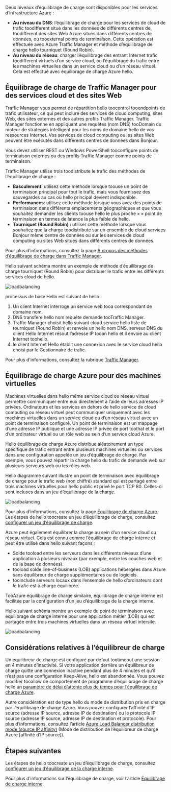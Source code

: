 

Deux niveaux d’équilibrage de charge sont disponibles pour les services d’infrastructure Azure :

* **Au niveau du DNS**: l’équilibrage de charge pour les services de cloud de trafic toodifferent situé dans les données de différents centres de, toodifferent des sites Web Azure situés dans différents centres de données, ou tooexternal points de terminaison. Cette opération est effectuée avec Azure Traffic Manager et méthode d’équilibrage de charge hello tourniquet (Round Robin).
* **Au niveau du réseau**: charger l’équilibrage des entrant Internet trafic toodifferent virtuels d’un service cloud, ou l’équilibrage du trafic entre les machines virtuelles dans un service cloud ou d’un réseau virtuel. Cela est effectué avec équilibrage de charge Azure hello.

## <a name="traffic-manager-load-balancing-for-cloud-services-and-websites"></a>Équilibrage de charge de Traffic Manager pour des services cloud et des sites Web
Traffic Manager vous permet de répartition hello toocontrol tooendpoints de trafic utilisateur, ce qui peut inclure des services de cloud computing, sites Web, des sites externes et des autres profils Traffic Manager. Traffic Manager fonctionne en appliquant une requêtes (nom DNS) tooDomain du moteur de stratégies intelligent pour les noms de domaine hello de vos ressources Internet. Vos services de cloud computing ou les sites Web peuvent être exécutés dans différents centres de données dans Bonjour.

Vous devez utiliser REST ou Windows PowerShell tooconfigure points de terminaison externes ou des profils Traffic Manager comme points de terminaison.

Traffic Manager utilise trois toodistribute le trafic des méthodes de l’équilibrage de charge :

* **Basculement**: utilisez cette méthode lorsque toouse un point de terminaison principal pour tout le trafic, mais vous fournissez des sauvegardes au cas où hello principal devient indisponible.
* **Performances**: utilisez cette méthode lorsque vous avez des points de terminaison dans différents emplacements géographiques et que vous souhaitez demander les clients toouse hello le plus proche » » point de terminaison en termes de latence la plus faible de hello.
* **Tourniquet (Round Robin) :** utiliser cette méthode lorsque vous souhaitez que la charge toodistribute sur un ensemble de cloud services Bonjour même centre de données ou sur les services de cloud computing ou sites Web situés dans différents centres de données.

Pour plus d’informations, consultez la page [À propos des méthodes d’équilibrage de charge dans Traffic Manager](../articles/traffic-manager/traffic-manager-routing-methods.md).

Hello suivant schéma montre un exemple de méthode d’équilibrage de charge tourniquet (Round Robin) pour distribuer le trafic entre les différents services cloud de hello.

![loadbalancing](./media/virtual-machines-common-load-balance/TMSummary.png)

processus de base Hello est suivant de hello :

1. Un client Internet interroge un service web tooa correspondant de domaine nom.
2. DNS transfère hello nom requête demande tooTraffic Manager.
3. Traffic Manager choisit hello suivant cloud service hello liste de tourniquet (Round Robin) et renvoie un hello nom DNS. serveur DNS du client Hello Internet résout l’adresse IP tooan hello et il envoie au client Internet toohello.
4. le client Internet Hello établit une connexion avec le service cloud hello choisi par le Gestionnaire de trafic.

Pour plus d'informations, consultez la rubrique [Traffic Manager](../articles/traffic-manager/traffic-manager-overview.md).

## <a name="azure-load-balancing-for-virtual-machines"></a>Équilibrage de charge Azure pour des machines virtuelles
Machines virtuelles dans hello même service cloud ou réseau virtuel permettre communiquer entre eux directement à l’aide de leurs adresses IP privées. Ordinateurs et les services en dehors de hello service de cloud computing ou réseau virtuel peut communiquer uniquement avec les machines virtuelles dans un service cloud ou d’un réseau virtuel avec un point de terminaison configuré. Un point de terminaison est un mappage d’une adresse IP publique et une adresse IP privée de port toothat et le port d’un ordinateur virtuel ou un rôle web au sein d’un service cloud Azure.

Hello équilibrage de charge Azure distribue aléatoirement un type spécifique de trafic entrant entre plusieurs machines virtuelles ou services dans une configuration appelée un jeu d’équilibrage de charge. Par exemple, vous pouvez répartir la charge hello du trafic de demande web sur plusieurs serveurs web ou les rôles web.

Hello diagramme suivant illustre un point de terminaison avec équilibrage de charge pour le trafic web (non chiffré) standard qui est partagé entre trois machines virtuelles pour hello public et privé le port TCP 80. Celles-ci sont incluses dans un jeu d’équilibrage de la charge.

![loadbalancing](./media/virtual-machines-common-load-balance/LoadBalancing.png)

Pour plus d’informations, consultez la page [Équilibrage de charge Azure](../articles/load-balancer/load-balancer-overview.md). Les étapes de hello toocreate un jeu d’équilibrage de charge, consultez [configurer un jeu d’équilibrage de charge](../articles/load-balancer/load-balancer-get-started-internet-arm-ps.md).

Azure peut également équilibrer la charge au sein d’un service cloud ou réseau virtuel. Cela est connu comme l’équilibrage de charge interne et peut être utilisé dans hello suivant façons :

* Solde tooload entre les serveurs dans les différents niveaux d’une application à plusieurs niveaux (par exemple, entre les couches web et de la base de données).
* tooload solde line-of-business (LOB) applications hébergées dans Azure sans équilibreur de charge supplémentaires ou de logiciels.
* tooinclude serveurs locaux dans l’ensemble de hello d’ordinateurs dont le trafic est à charge équilibrée.

TooAzure équilibrage de charge similaire, équilibrage de charge interne est facilitée par la configuration d’un jeu d’équilibrage de la charge interne.

Hello suivant schéma montre un exemple du point de terminaison avec équilibrage de charge interne pour une application métier (LOB) qui est partagée entre trois machines virtuelles dans un réseau virtuel intersite.

![loadbalancing](./media/virtual-machines-common-load-balance/LOBServers.png)

## <a name="load-balancer-considerations"></a>Considérations relatives à l’équilibreur de charge
Un équilibreur de charge est configuré par défaut tootimeout une session en 4 minutes d’inactivité. Si votre application derrière un équilibreur de charge quitte une connexion inactive pendant plus de 4 minutes et qu’il n’est pas une configuration Keep-Alive, hello est abandonnée. Vous pouvez modifier tooallow de comportement de programme d’équilibrage de charge hello un [paramètre de délai d’attente plus de temps pour l’équilibrage de charge Azure](../articles/load-balancer/load-balancer-tcp-idle-timeout.md).

Autre considération est de type hello du mode de distribution pris en charge par l’équilibrage de charge Azure. Vous pouvez configurer l’affinité d’IP source (adresse IP source, adresse IP de destination) ou le protocole IP source (adresse IP source, adresse IP de destination et protocole). Pour plus d’informations, consultez l’article [Azure Load Balancer distribution mode (source IP affinity)](../articles/load-balancer/load-balancer-distribution-mode.md) (Mode de distribution de l’équilibreur de charge Azure [affinité d’IP source]).

## <a name="next-steps"></a>Étapes suivantes
Les étapes de hello toocreate un jeu d’équilibrage de charge, consultez [configurer un jeu d’équilibrage de la charge interne](../articles/load-balancer/load-balancer-get-started-ilb-arm-ps.md).

Pour plus d’informations sur l’équilibrage de charge, voir l’article [Équilibrage de charge interne](../articles/load-balancer/load-balancer-internal-overview.md).

